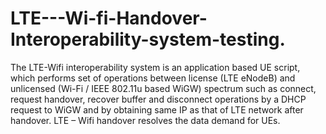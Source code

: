 # LTE---Wi-fi-Handover-Interoperability-system-testing.
The LTE-Wifi interoperability system is an application based UE script, which performs set of operations between license (LTE eNodeB) and unlicensed (Wi-Fi / IEEE 802.11u based WiGW) spectrum such as connect, request handover, recover buffer and disconnect operations by a DHCP request to WiGW and by obtaining same IP as that of LTE network after handover. LTE – Wifi handover resolves the data demand for UEs.
